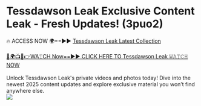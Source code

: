# Tessdawson Leak Exclusive Content Leak - Fresh Updates! (3puo2)

🔥 ACCESS NOW 🌍==►► <a href="https://tinyurl.com/kvy9nzfs" rel="nofollow">Tessdawson Leak Latest Collection</a>
<br><br>
[🔴🌍📺📱👉WA𝚃CH Now==►► CLICK HERE TO Tessdawson Leak 𝚆𝙰𝚃𝙲𝙷 NOW](https://tinyurl.com/kvy9nzfs)
<br><br>
Unlock Tessdawson Leak's private videos and photos today! Dive into the newest 2025 content updates and explore exclusive material you won’t find anywhere else.
<br>
<a href="https://tinyurl.com/kvy9nzfs" rel="nofollow" data-target="animated-image.originalLink"><img src="https://camo.githubusercontent.com/8a4f000d20f83aca3bf7ec5f350d767afa0574a8a352519fd8cfa583a6f93a33/68747470733a2f2f692e696d6775722e636f6d2f644a486b345a712e676966" data-canonical-src="https://i.imgur.com/dJHk4Zq.gif" style="max-width: 100%; display: inline-block;" data-target="animated-image.originalImage"></a>
<br>
